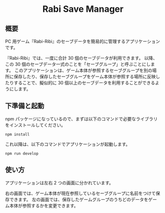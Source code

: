 <div align="center">
<h1>Rabi Save Manager</h1>
</div>


## 概要
PC 用ゲーム『Rabi-Ribi』のセーブデータを簡易的に管理するアプリケーションです。

『Rabi-Ribi』では、一度に合計 30 個のセーブデータが利用できます。
以降、この 30 個のセーブデータ一式のことを「セーブグループ」と呼ぶことにします。
このアプリケーションは、ゲーム本体が参照するセーブグループを別の場所に保存したり、保存したセーブグループをゲーム本体が参照する場所に反映したりすることで、擬似的に 30 個以上のセーブデータを利用することができるようにします。

## 下準備と起動
npm パッケージになっているので、まずは以下のコマンドで必要なライブラリをインストールしてください。
```
npm install
```
これ以降は、以下のコマンドでアプリケーションが起動します。
```
npm run develop
```

## 使い方
アプリケーションは左右 2 つの画面に分かれています。

右の画面では、ゲーム本体が現在参照しているセーブグループに名前をつけて保存できます。
左の画面では、保存したゲームグループのうちどのデータをゲーム本体が参照するかを変更できます。